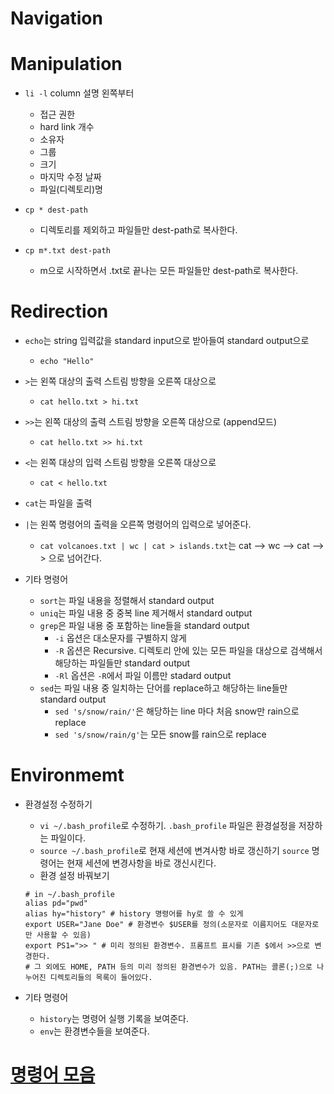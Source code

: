 # Navigation

# Manipulation 
- ```li -l``` column 설명 왼쪽부터
	- 접근 권한
	- hard link 개수
	- 소유자
	- 그룹
	- 크기
	- 마지막 수정 날짜
	- 파일(디렉토리)명
	
- ```cp * dest-path```
	- 디렉토리를 제외하고 파일들만 dest-path로 복사한다.

- ```cp m*.txt dest-path```
	- m으로 시작하면서 .txt로 끝나는 모든 파일들만 dest-path로 복사한다.
	
# Redirection
- ```echo```는 string 입력값을 standard input으로 받아들여 standard output으로
	- ```echo "Hello"``` 
	
- ```>```는 왼쪽 대상의 출력 스트림 방향을 오른쪽 대상으로
	- ```cat hello.txt > hi.txt```
	
- ```>>```는 왼쪽 대상의 출력 스트림 방향을 오른쪽 대상으로 (append모드)
	- ```cat hello.txt >> hi.txt```
	
- ```<```는 왼쪽 대상의 입력 스트림 방향을 오른쪽 대상으로
	- ```cat < hello.txt```
	
- ```cat```는 파일을 출력

- ```|```는 왼쪽 명령어의 출력을 오른쪽 명령어의 입력으로 넣어준다.
	- ```cat volcanoes.txt | wc | cat > islands.txt```는 cat --> wc --> cat --> > 으로 넘어간다.
	
- 기타 명령어	
	- ```sort```는 파일 내용을 정렬해서 standard output
	- ```uniq```는 파일 내용 중 중복 line 제거해서 standard output
	- ```grep```은 파일 내용 중 포함하는 line들을 standard output
		- ```-i``` 옵션은 대소문자를 구별하지 않게
		- ```-R``` 옵션은 Recursive. 디렉토리 안에 있는 모든 파일을 대상으로 검색해서 해당하는 파일들만 standard output
		- ```-Rl``` 옵션은 ```-R```에서 파일 이름만 stadard output
	- ```sed```는 파일 내용 중 일치하는 단어를 replace하고 해당하는 line들만 standard output
		- ```sed 's/snow/rain/'```은 해당하는 line 마다 처음 snow만 rain으로 replace
		- ```sed 's/snow/rain/g'```는 모든 snow를 rain으로 replace
		
# Environmemt
- 환경설정 수정하기
	 - ```vi ~/.bash_profile```로 수정하기. ```.bash_profile``` 파일은 환경설정을 저장하는 파일이다.
	 - ```source ~/.bash_profile```로 현재 세션에 변겨사항 바로 갱신하기 ```source``` 명령어는 현재 세션에 변경사항을 바로 갱신시킨다.
	 - 환경 설정 바꿔보기
	 ```cli
	 # in ~/.bash_profile
	 alias pd="pwd"
	 alias hy="history" # history 명령어를 hy로 쓸 수 있게
	 export USER="Jane Doe" # 환경변수 $USER를 정의(소문자로 이름지어도 대문자로만 사용할 수 있음)
	 export PS1=">> " # 미리 정의된 환경변수. 프롬프트 표시를 기존 $에서 >>으로 변경한다.
	 # 그 외에도 HOME, PATH 등의 미리 정의된 환경변수가 있음. PATH는 콜론(;)으로 나누어진 디렉토리들의 목록이 들어있다.
	 ```

- 기타 명령어
	- ```history```는 명령어 실행 기록을 보여준다.
	- ```env```는 환경변수들을 보여준다.

# [명령어 모음](https://www.codecademy.com/articles/command-line-commands)
